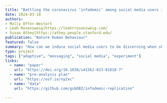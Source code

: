 ```yaml
---
title: "Battling the coronavirus ‘infodemic’ among social media users in Kenya and Nigeria"
date: 2024-03-18
authors:
- Molly Offer‑Westort
- Leah Rosenzweig|https://leahrrosenzweig.com/
- Susan Athey|https://athey.people.stanford.edu/
publication: "Nature Human Behaviour"
featured: false
summary: "How can we induce social media users to be discerning when sharing information during a pandemic? An experiment on Facebook Messenger with users from Kenya (n = 7,498) and Nigeria (n = 7,794) tested interventions designed to decrease intentions to share COVID-19 misinformation without decreasing intentions to share factual posts. The initial stage of the study incorporated: (1) a factorial design with 40 intervention combinations; and (2) a contextual adaptive design, increasing the probability of assignment to treatments that worked better for previous subjects with similar characteristics. The second stage evaluated the best-performing treatments and a targeted treatment assignment policy estimated from the data. We precisely estimate null effects from warning flags and related article suggestions, tactics used by social media platforms. However, nudges to consider the accuracy of information reduced misinformation sharing relative to control by 4.9% (estimate = −2.3 percentage points, 95% CI = [−4.2, −0.35]). Such low-cost scalable interventions may improve the quality of information circulating online."
type: project
tags: ["adaptive", "messaging", "social media", "experiment"]
links:
  - name: "paper"
    url: "https://doi.org/10.1038/s41562-023-01810-7"
  - name: "pre-analysis plan"
    url: "https://osf.io/ny2xc"
  - name: "data"
    url: "https://github.com/gsbDBI/infodemic-replication"

---
```

